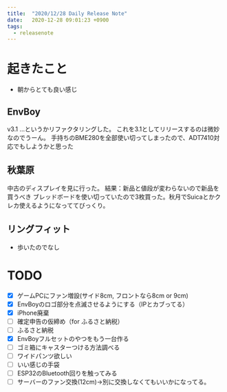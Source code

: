```yaml
---
title:  "2020/12/28 Daily Release Note"
date:   2020-12-28 09:01:23 +0900
tags:
  - releasenote
---
```

# 起きたこと

* 朝からとても良い感じ

## EnvBoy

v3.1 …というかリファクタリングした。
これを3.1としてリリースするのは微妙なのでうーん。
手持ちのBME280を全部使い切ってしまったので、ADT7410対応でもしようかと思った

## 秋葉原

中古のディスプレイを見に行った。
結果：新品と値段が変わらないので新品を買うべき
ブレッドボードを使い切っていたので3枚買った。秋月でSuicaとかクレカ使えるようになっててびっくり。

## リングフィット

* 歩いたのでなし

# TODO 

- [x] ゲームPCにファン増設(サイド8cm, フロントなら8cm or 9cm)
- [x] EnvBoyのロゴ部分を点滅させるようにする（IPとカブってる）
- [x] iPhone廃棄
- [ ] 確定申告の仮締め（for ふるさと納税）
- [ ] ふるさと納税
- [x] EnvBoyフルセットのやつをもう一台作る
- [ ] ゴミ箱にキャスターつける方法調べる
- [ ] ワイドパンツ欲しい
- [ ] いい感じの手袋
- [ ] ESP32のBluetooth回りを触ってみる
- [ ] サーバーのファン交換(12cm)→別に交換しなくてもいいかになってる。
